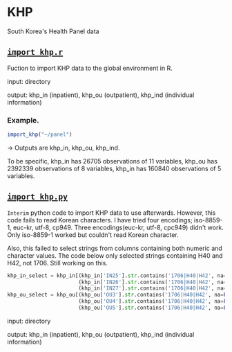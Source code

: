 # KHP
South Korea's Health Panel data

## [`import_khp.r`](https://github.com/hedgepodge/korea_khp/blob/master/import_khp.r)
Fuction to import KHP data to the global environment in R.

input: directory

output: khp_in (inpatient), khp_ou (outpatient), khp_ind (individual information)

### Example. 
``` r
import_khp("~/panel")
```

-> Outputs are khp_in, khp_ou, khp_ind.

To be specific,
khp_in has 26705 observations of 11 variables, 
khp_ou has 2392339 observations of 8 variables, 
khp_in has 160840 observations of 5 variables.


## [`import_khp.py`](https://github.com/hedgepodge/korea_khp/blob/master/import_khp.py)
`Interim` python code to import KHP data to use afterwards.
However, this code fails to read Korean characters.
I have tried four encodings; iso-8859-1, euc-kr, utf-8, cp949. Three encodings(euc-kr, utf-8, cpc949) didn't work. Only iso-8859-1 worked but couldn't read Korean character.

Also, this failed to select strings from columns containing both numeric and character values. The code below only selected strings containing H40 and H42, not 1706. Still working on this.

```python
khp_in_select = khp_in[(khp_in['IN25'].str.contains('1706|H40|H42', na=False)) |
                       (khp_in['IN26'].str.contains('1706|H40|H42', na=False)) |
                       (khp_in['IN27'].str.contains('1706|H40|H42', na=False))]
khp_ou_select = khp_ou[(khp_ou['OU3'].str.contains('1706|H40|H42', na=False)) |
                       (khp_ou['OU4'].str.contains('1706|H40|H42', na=False)) |
                       (khp_ou['OU5'].str.contains('1706|H40|H42', na=False))]
```

input: directory

output: khp_in (inpatient), khp_ou (outpatient), khp_ind (individual information)
